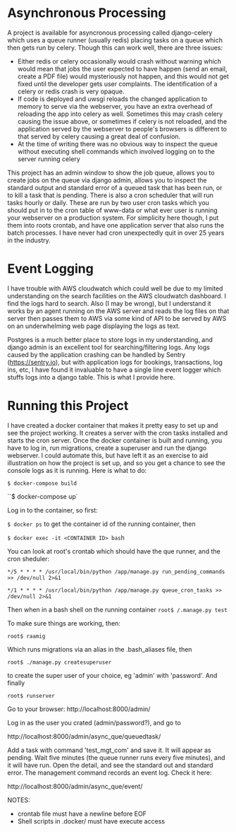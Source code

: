 # Asynchronous Processing



A project is available for asyncronous processing called django-celery which uses a queue runner (usually redis) placing tasks on a queue which then gets run by celery. Though this can work well, there are three issues:

- Either redis or celery occasionally would crash without warning which would mean that jobs the user expected to have happen (send an email, create a PDF file) would mysteriously not happen, and this would not get fixed until the developer gets user complaints. The identification of a celery or redis crash is very opaque.
- If code is deployed and uwsgi reloads the changed application to memory to serve via the webserver, you have an extra overhead of reloading the app into celery as well. Sometimes this may crash celery causing the issue above, or sometimes if celery is not reloaded, and the application served by the webserver to people's browsers is different to that served by celery causing a great deal of confusion.
- At the time of writing there  was no obvious way to inspect the queue without executing shell commands which involved logging on to the server running celery

This project has an admin window to show the job queue, allows you to create jobs on the queue via django admin, allows you to inspect the standard output and standard error of a queued task that has been run, or to kill a task that is pending. There is also a cron scheduler that will run tasks hourly or daily. These are run by two user cron tasks which you should put in to the cron table of www-data or what ever user is running your webserver on a production system. For simplicity here though, I put them into roots crontab, and have one application server that also runs the batch processes. I have never had cron unexpectedly quit in over 25 years in the industry.

# Event Logging

I have trouble with AWS cloudwatch which could well be due to my limited understanding on the search facilities on the AWS cloudwatch dashboard. I find the logs hard to search. Also (I may be wrong), but I understand it works by  an agent running on the AWS server and reads the log files on that server then passes them to AWS via some kind of API to be served by AWS on an underwhelming web page displaying the logs as text.

Postgres is a much better place to store logs in my understanding, and django admin is an excellent tool for searching/filtering logs. Any logs caused by the application crashing can be handled by Sentry (https://sentry.io), but with application logs for bookings, transactions, log ins, etc, I have found it invaluable to have a single line event logger which stuffs logs into a django table. This is what I provide here.

# Running this Project

I have created a docker container that makes it pretty easy to set up and see the project working. It creates a server with the cron tasks installed and starts the cron server. Once the docker container is built and running, you have to log in, run migrations, create a superuser and run the django webserver. I could automate this, but have left it as an exercise to aid illustration on how the project is set up, and so you get a chance to see the console logs as it is running. Here is what to do:

`$ docker-compose build`

``$ docker-compose up`

Log in to the container, so first:

`$ docker ps`
to get the container id of the running container, then

`$ docker exec -it <CONTAINER ID> bas`h

You can look at root's crontab which should have the que runner, and the cron sheduler:

`*/5 * * * * /usr/local/bin/python /app/manage.py run_pending_commands >> /dev/null 2>&1`

`*/1 * * * * /usr/local/bin/python /app/manage.py queue_cron_tasks >> /dev/null 2>&1`

Then when in a bash shell on the running container
`root$ /.manage.py test`

To make sure things are working, then:

`root$ raamig`

Which runs migrations via an alias in the .bash_aliases file, then

`root$ ./manage.py createsuperuser`

to create the super user of your choice, eg 'admin' with 'password'. And finally

`root$ runserver`

Go to your browser:
http://localhost:8000/admin/

Log in as the user you crated (admin/password?), and go to 

http://localhost:8000/admin/async_que/queuedtask/

Add a task with command 'test_mgt_com' and save it. It will appear as pending. Wait five minutes (the queue runner runs every five minutes),
and it will have run. Open the detail, and see the standard out and standard error. The management 
command records an event log. Check it here:

http://localhost:8000/admin/async_que/event/

NOTES:

- crontab file must have a newline before EOF
- Shell scripts in .docker/ must have execute access